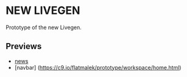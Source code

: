 NEW LIVEGEN
=========

Prototype of the new Livegen.

Previews
---------
* [news](https://c9.io/flatmalek/prototype/workspace/news.html)
* [navbar] (https://c9.io/flatmalek/prototype/workspace/home.html)
